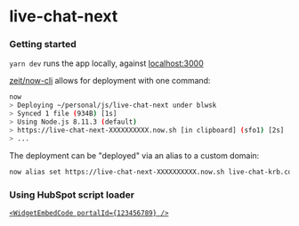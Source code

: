 # live-chat-next

### Getting started

`yarn dev` runs the app locally, against [localhost:3000](http://localhost:3000)

[zeit/now-cli](https://github.com/zeit/now-cli) allows for deployment with one command:

```bash
now
> Deploying ~/personal/js/live-chat-next under blwsk
> Synced 1 file (934B) [1s]
> Using Node.js 8.11.3 (default)
> https://live-chat-next-XXXXXXXXXX.now.sh [in clipboard] (sfo1) [2s]
> ...
```

The deployment can be "deployed" via an alias to a custom domain:

```bash
now alias set https://live-chat-next-XXXXXXXXXX.now.sh live-chat-krb.com
```

### Using HubSpot script loader

[`<WidgetEmbedCode portalId={123456789} />`](https://github.com/blwsk/live-chat-next/blob/master/components/WidgetEmbedCode.js)
